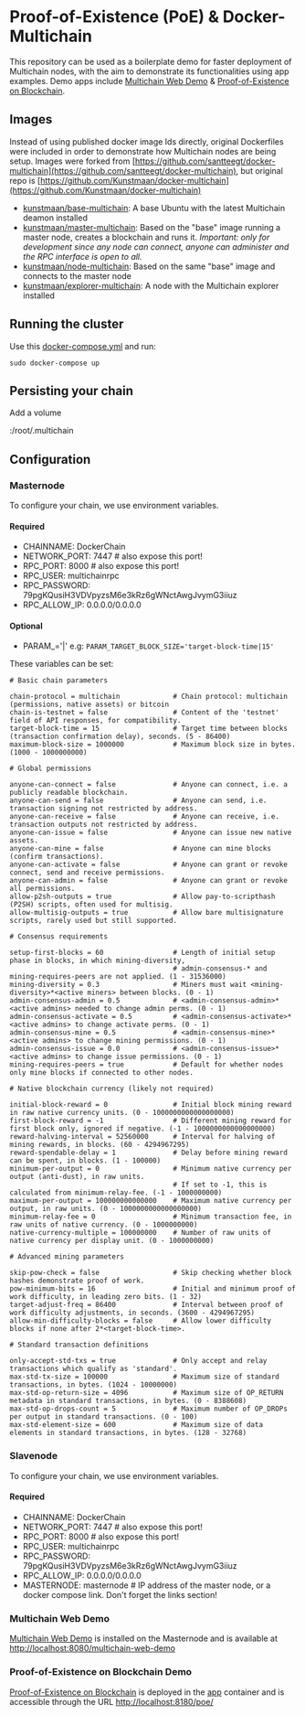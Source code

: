 # Proof-of-Existence (PoE) & Docker-Multichain

This repository can be used as a boilerplate demo for faster deployment of Multichain nodes, with the aim to demonstrate its functionalities using app examples. Demo apps include [Multichain Web Demo](https://github.com/MultiChain/multichain-web-demo) & [Proof-of-Existence on Blockchain](https://github.com/santteegt/proof-of-existence-on-blockchain).

## Images

Instead of using published docker image Ids directly, original Dockerfiles were included in order to demonstrate how Multichain nodes are being setup. Images were forked from [https://github.com/santteegt/docker-multichain](https://github.com/santteegt/docker-multichain), but original repo is [https://github.com/Kunstmaan/docker-multichain](https://github.com/Kunstmaan/docker-multichain)

* [kunstmaan/base-multichain](https://hub.docker.com/r/kunstmaan/base-multichain/): A base Ubuntu with the latest Multichain deamon installed
* [kunstmaan/master-multichain](https://hub.docker.com/r/kunstmaan/master-multichain/): Based on the "base" image running a master node, creates a blockchain and runs it. *Important: only for development since any node can connect, anyone can administer and the RPC interface is open to all.*
* [kunstmaan/node-multichain](https://hub.docker.com/r/kunstmaan/node-multichain/): Based on the same "base" image and connects to the master node
* [kunstmaan/explorer-multichain](https://hub.docker.com/r/kunstmaan/explorer-multichain/): A node with the Multichain explorer installed

## Running the cluster

Use this [docker-compose.yml](https://github.com/Kunstmaan/docker-multichain/blob/master/docker-compose.yml) and run:

```
sudo docker-compose up
```


## Persisting your chain

Add a volume

<somewhere>:/root/.multichain

## Configuration

### Masternode

To configure your chain, we use environment variables.

#### Required

* CHAINNAME: DockerChain
* NETWORK_PORT: 7447       # also expose this port!
* RPC_PORT: 8000           # also expose this port!
* RPC_USER: multichainrpc
* RPC_PASSWORD: 79pgKQusiH3VDVpyzsM6e3kRz6gWNctAwgJvymG3iiuz
* RPC_ALLOW_IP: 0.0.0.0/0.0.0.0

#### Optional

* PARAM_<something descriptive>='<variable>|<value>' e.g: `PARAM_TARGET_BLOCK_SIZE='target-block-time|15'`

These variables can be set:

```
# Basic chain parameters

chain-protocol = multichain             # Chain protocol: multichain (permissions, native assets) or bitcoin
chain-is-testnet = false                # Content of the 'testnet' field of API responses, for compatibility.
target-block-time = 15                  # Target time between blocks (transaction confirmation delay), seconds. (5 - 86400)
maximum-block-size = 1000000            # Maximum block size in bytes. (1000 - 1000000000)

# Global permissions

anyone-can-connect = false              # Anyone can connect, i.e. a publicly readable blockchain.
anyone-can-send = false                 # Anyone can send, i.e. transaction signing not restricted by address.
anyone-can-receive = false              # Anyone can receive, i.e. transaction outputs not restricted by address.
anyone-can-issue = false                # Anyone can issue new native assets.
anyone-can-mine = false                 # Anyone can mine blocks (confirm transactions).
anyone-can-activate = false             # Anyone can grant or revoke connect, send and receive permissions.
anyone-can-admin = false                # Anyone can grant or revoke all permissions.
allow-p2sh-outputs = true               # Allow pay-to-scripthash (P2SH) scripts, often used for multisig.
allow-multisig-outputs = true           # Allow bare multisignature scripts, rarely used but still supported.

# Consensus requirements

setup-first-blocks = 60                 # Length of initial setup phase in blocks, in which mining-diversity,
                                        # admin-consensus-* and mining-requires-peers are not applied. (1 - 31536000)
mining-diversity = 0.3                  # Miners must wait <mining-diversity>*<active miners> between blocks. (0 - 1)
admin-consensus-admin = 0.5             # <admin-consensus-admin>*<active admins> needed to change admin perms. (0 - 1)
admin-consensus-activate = 0.5          # <admin-consensus-activate>*<active admins> to change activate perms. (0 - 1)
admin-consensus-mine = 0.5              # <admin-consensus-mine>*<active admins> to change mining permissions. (0 - 1)
admin-consensus-issue = 0.0             # <admin-consensus-issue>*<active admins> to change issue permissions. (0 - 1)
mining-requires-peers = true            # Default for whether nodes only mine blocks if connected to other nodes.

# Native blockchain currency (likely not required)

initial-block-reward = 0                # Initial block mining reward in raw native currency units. (0 - 1000000000000000000)
first-block-reward = -1                 # Different mining reward for first block only, ignored if negative. (-1 - 1000000000000000000)
reward-halving-interval = 52560000      # Interval for halving of mining rewards, in blocks. (60 - 4294967295)
reward-spendable-delay = 1              # Delay before mining reward can be spent, in blocks. (1 - 100000)
minimum-per-output = 0                  # Minimum native currency per output (anti-dust), in raw units.
                                        # If set to -1, this is calculated from minimum-relay-fee. (-1 - 1000000000)
maximum-per-output = 100000000000000    # Maximum native currency per output, in raw units. (0 - 1000000000000000000)
minimum-relay-fee = 0                   # Minimum transaction fee, in raw units of native currency. (0 - 1000000000)
native-currency-multiple = 100000000    # Number of raw units of native currency per display unit. (0 - 1000000000)

# Advanced mining parameters

skip-pow-check = false                  # Skip checking whether block hashes demonstrate proof of work.
pow-minimum-bits = 16                   # Initial and minimum proof of work difficulty, in leading zero bits. (1 - 32)
target-adjust-freq = 86400              # Interval between proof of work difficulty adjustments, in seconds. (3600 - 4294967295)
allow-min-difficulty-blocks = false     # Allow lower difficulty blocks if none after 2*<target-block-time>.

# Standard transaction definitions

only-accept-std-txs = true              # Only accept and relay transactions which qualify as 'standard'.
max-std-tx-size = 100000                # Maximum size of standard transactions, in bytes. (1024 - 10000000)
max-std-op-return-size = 4096           # Maximum size of OP_RETURN metadata in standard transactions, in bytes. (0 - 8388608)
max-std-op-drops-count = 5              # Maximum number of OP_DROPs per output in standard transactions. (0 - 100)
max-std-element-size = 600              # Maximum size of data elements in standard transactions, in bytes. (128 - 32768)
```

### Slavenode

To configure your chain, we use environment variables.

#### Required

* CHAINNAME: DockerChain
* NETWORK_PORT: 7447       # also expose this port!
* RPC_PORT: 8000           # also expose this port!
* RPC_USER: multichainrpc
* RPC_PASSWORD: 79pgKQusiH3VDVpyzsM6e3kRz6gWNctAwgJvymG3iiuz
* RPC_ALLOW_IP: 0.0.0.0/0.0.0.0
* MASTERNODE: masternode   # IP address of the master node, or a docker compose link. Don't forget the links section!

### Multichain Web Demo

[Multichain Web Demo](https://github.com/MultiChain/multichain-web-demo) is installed on the Masternode and is available at [http://localhost:8080/multichain-web-demo](http://localhost:8080/multichain-web-demo)

### Proof-of-Existence on Blockchain Demo

[Proof-of-Existence on Blockchain](https://github.com/santteegt/proof-of-existence-on-blockchain) is deployed in the [app](app/) container and is accessible through the URL [http://localhost:8180/poe/](http://localhost:8180/poe/)
